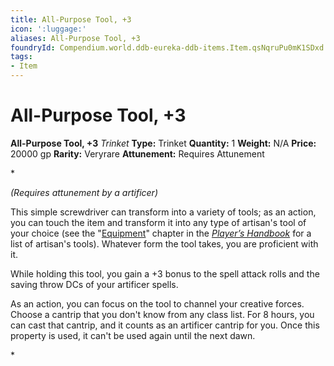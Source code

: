 ```yaml
---
title: All-Purpose Tool, +3
icon: ':luggage:'
aliases: All-Purpose Tool, +3
foundryId: Compendium.world.ddb-eureka-ddb-items.Item.qsNqruPu0mK1SDxd
tags:
- Item
---
```


# All-Purpose Tool, +3

**All-Purpose Tool, +3**
_Trinket_
**Type:** Trinket
**Quantity:** 1
**Weight:** N/A
**Price:** 20000 gp
**Rarity:** Veryrare
**Attunement:** Requires Attunement

*<div class="item-attunement"><i>(Requires attunement by a artificer)</i><p>This simple screwdriver can transform into a variety of tools; as an action, you can touch the item and transform it into any type of artisan's tool of your choice (see the "<a title="Equipment" href="https://www.dndbeyond.com/sources/phb/equipment#Tools">Equipment</a>" chapter in the <a class="sourcebook" title="Player’s Handbook" href="https://www.dndbeyond.com/sources/phb">*Player’s Handbook*</a> for a list of artisan's tools). Whatever form the tool takes, you are proficient with it.

While holding this tool, you gain a +3 bonus to the spell attack rolls and the saving throw DCs of your artificer spells.

As an action, you can focus on the tool to channel your creative forces. Choose a cantrip that you don't know from any class list. For 8 hours, you can cast that cantrip, and it counts as an artificer cantrip for you. Once this property is used, it can't be used again until the next dawn.</p>*